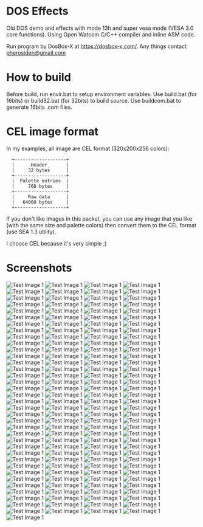 # DOS Effects
Old DOS demo and effects with mode 13h and super vesa mode (VESA 3.0 core functions).
Using Open Watcom C/C++ compiler and inline ASM code.

Run program by DosBox-X at https://dosbox-x.com/. Any things contact pherosiden@gmail.com

# How to build
Before build, run envir.bat to setup environment variables.
Use build.bat (for 16bits) or build32.bat (for 32bits) to build source.
Use buildcom.bat to generate 16bits .com files.

# CEL image format
In my examples, all image are CEL format (320x200x256 colors):

      +-------------------+
      |      Header       |
      |     32 bytes      |
      +-------------------+
      |  Palette entries  |
      |     768 bytes     |
      +-------------------+
      |     Raw data      |
      |   64000 bytes     |
      +-------------------+

If you don't like images in this packet, you can use any image that
you like (with the same size and palette colors) then convert them to
the CEL format (use SEA 1.3 utility).

I choose CEL because it's very simple ;)

# Screenshots
![Test Image 1](screenshots/screen01.png)
![Test Image 1](screenshots/screen02.png)
![Test Image 1](screenshots/screen03.png)
![Test Image 1](screenshots/screen04.png)
![Test Image 1](screenshots/screen05.png)
![Test Image 1](screenshots/screen06.png)
![Test Image 1](screenshots/screen07.png)
![Test Image 1](screenshots/screen08.png)
![Test Image 1](screenshots/screen09.png)
![Test Image 1](screenshots/screen10.png)
![Test Image 1](screenshots/screen11.png)
![Test Image 1](screenshots/screen12.png)
![Test Image 1](screenshots/screen13.png)
![Test Image 1](screenshots/screen14.png)
![Test Image 1](screenshots/screen15.png)
![Test Image 1](screenshots/screen16.png)
![Test Image 1](screenshots/screen17.png)
![Test Image 1](screenshots/screen18.png)
![Test Image 1](screenshots/screen19.png)
![Test Image 1](screenshots/screen20.png)
![Test Image 1](screenshots/screen21.png)
![Test Image 1](screenshots/screen22.png)
![Test Image 1](screenshots/screen23.png)
![Test Image 1](screenshots/screen24.png)
![Test Image 1](screenshots/screen25.png)
![Test Image 1](screenshots/screen26.png)
![Test Image 1](screenshots/screen27.png)
![Test Image 1](screenshots/screen28.png)
![Test Image 1](screenshots/screen29.png)
![Test Image 1](screenshots/screen30.png)
![Test Image 1](screenshots/screen31.png)
![Test Image 1](screenshots/screen32.png)
![Test Image 1](screenshots/screen33.png)
![Test Image 1](screenshots/screen34.png)
![Test Image 1](screenshots/screen35.png)
![Test Image 1](screenshots/screen36.png)
![Test Image 1](screenshots/screen37.png)
![Test Image 1](screenshots/screen38.png)
![Test Image 1](screenshots/screen001.png)
![Test Image 1](screenshots/screen002.png)
![Test Image 1](screenshots/screen003.png)
![Test Image 1](screenshots/screen004.png)
![Test Image 1](screenshots/screen005.png)
![Test Image 1](screenshots/screen006.png)
![Test Image 1](screenshots/screen007.png)
![Test Image 1](screenshots/screen008.png)
![Test Image 1](screenshots/screen009.png)
![Test Image 1](screenshots/screen010.png)
![Test Image 1](screenshots/screen011.png)
![Test Image 1](screenshots/screen012.png)
![Test Image 1](screenshots/screen013.png)
![Test Image 1](screenshots/screen014.png)
![Test Image 1](screenshots/screen015.png)
![Test Image 1](screenshots/screen016.png)
![Test Image 1](screenshots/screen017.png)
![Test Image 1](screenshots/screen018.png)
![Test Image 1](screenshots/screen019.png)
![Test Image 1](screenshots/screen020.png)
![Test Image 1](screenshots/screen021.png)
![Test Image 1](screenshots/screen022.png)
![Test Image 1](screenshots/screen023.png)
![Test Image 1](screenshots/screen024.png)
![Test Image 1](screenshots/screen025.png)
![Test Image 1](screenshots/screen026.png)
![Test Image 1](screenshots/screen027.png)
![Test Image 1](screenshots/screen028.png)
![Test Image 1](screenshots/screen029.png)
![Test Image 1](screenshots/screen030.png)
![Test Image 1](screenshots/screen031.png)
![Test Image 1](screenshots/screen032.png)
![Test Image 1](screenshots/screen033.png)
![Test Image 1](screenshots/screen034.png)
![Test Image 1](screenshots/screen035.png)
![Test Image 1](screenshots/screen036.png)
![Test Image 1](screenshots/screen037.png)
![Test Image 1](screenshots/screen038.png)
![Test Image 1](screenshots/screen039.png)
![Test Image 1](screenshots/screen040.png)
![Test Image 1](screenshots/screen041.png)
![Test Image 1](screenshots/screen042.png)
![Test Image 1](screenshots/screen043.png)
![Test Image 1](screenshots/screen044.png)
![Test Image 1](screenshots/screen045.png)
![Test Image 1](screenshots/screen046.png)
![Test Image 1](screenshots/screen047.png)
![Test Image 1](screenshots/screen048.png)
![Test Image 1](screenshots/screen049.png)
![Test Image 1](screenshots/screen050.png)
![Test Image 1](screenshots/screen051.png)
![Test Image 1](screenshots/screen052.png)
![Test Image 1](screenshots/screen053.png)
![Test Image 1](screenshots/screen054.png)
![Test Image 1](screenshots/screen055.png)
![Test Image 1](screenshots/screen056.png)
![Test Image 1](screenshots/screen057.png)
![Test Image 1](screenshots/screen058.png)
![Test Image 1](screenshots/screen059.png)
![Test Image 1](screenshots/screen060.png)
![Test Image 1](screenshots/screen061.png)
![Test Image 1](screenshots/screen062.png)
![Test Image 1](screenshots/screen063.png)
![Test Image 1](screenshots/screen064.png)
![Test Image 1](screenshots/screen065.png)
![Test Image 1](screenshots/screen066.png)
![Test Image 1](screenshots/screen067.png)
![Test Image 1](screenshots/screen068.png)
![Test Image 1](screenshots/screen069.png)
![Test Image 1](screenshots/screen070.png)
![Test Image 1](screenshots/screen071.png)
![Test Image 1](screenshots/screen072.png)
![Test Image 1](screenshots/screen073.png)
![Test Image 1](screenshots/screen074.png)
![Test Image 1](screenshots/screen075.png)
![Test Image 1](screenshots/screen076.png)
![Test Image 1](screenshots/screen077.png)
![Test Image 1](screenshots/screen078.png)
![Test Image 1](screenshots/screen079.png)
![Test Image 1](screenshots/screen080.png)
![Test Image 1](screenshots/screen081.png)
![Test Image 1](screenshots/screen082.png)
![Test Image 1](screenshots/screen083.png)
![Test Image 1](screenshots/screen084.png)
![Test Image 1](screenshots/screen085.png)
![Test Image 1](screenshots/screen086.png)
![Test Image 1](screenshots/screen087.png)
![Test Image 1](screenshots/screen088.png)
![Test Image 1](screenshots/screen089.png)
![Test Image 1](screenshots/screen090.png)
![Test Image 1](screenshots/screen091.png)
![Test Image 1](screenshots/screen092.png)
![Test Image 1](screenshots/screen093.png)
![Test Image 1](screenshots/screen094.png)
![Test Image 1](screenshots/screen095.png)
![Test Image 1](screenshots/screen096.png)
![Test Image 1](screenshots/screen097.png)
![Test Image 1](screenshots/screen098.png)
![Test Image 1](screenshots/screen099.png)
![Test Image 1](screenshots/screen100.png)
![Test Image 1](screenshots/screen101.png)
![Test Image 1](screenshots/screen102.png)
![Test Image 1](screenshots/screen103.png)
![Test Image 1](screenshots/screen104.png)
![Test Image 1](screenshots/screen105.png)
![Test Image 1](screenshots/screen106.png)
![Test Image 1](screenshots/screen107.png)
